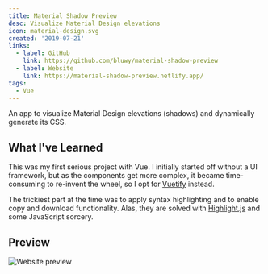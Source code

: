 ```yaml
---
title: Material Shadow Preview
desc: Visualize Material Design elevations
icon: material-design.svg
created: '2019-07-21'
links:
  - label: GitHub
    link: https://github.com/bluwy/material-shadow-preview
  - label: Website
    link: https://material-shadow-preview.netlify.app/
tags:
  - Vue
---
```


An app to visualize Material Design elevations (shadows) and dynamically generate its CSS.

<!-- endexcerpt -->

## What I've Learned

This was my first serious project with Vue. I initially started off without a UI framework, but as the components get more complex, it became time-consuming to re-invent the wheel, so I opt for [Vuetify](https://vuetifyjs.com) instead.

The trickiest part at the time was to apply syntax highlighting and to enable copy and download functionality. Alas, they are solved with [Highlight.js](https://highlightjs.org) and some JavaScript sorcery.

## Preview

![Website preview](./preview.png)
